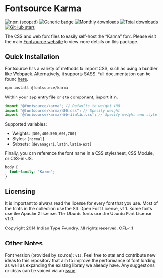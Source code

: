 # Fontsource Karma

[![npm (scoped)](https://img.shields.io/npm/v/@fontsource/karma?color=brightgreen)](https://www.npmjs.com/package/@fontsource/karma) [![Generic badge](https://img.shields.io/badge/fontsource-passing-brightgreen)](https://github.com/fontsource/fontsource) [![Monthly downloads](https://badgen.net/npm/dm/@fontsource/karma)](https://github.com/fontsource/fontsource) [![Total downloads](https://badgen.net/npm/dt/@fontsource/karma)](https://github.com/fontsource/fontsource) [![GitHub stars](https://img.shields.io/github/stars/fontsource/fontsource.svg?style=social&label=Star)](https://github.com/fontsource/fontsource/stargazers)

The CSS and web font files to easily self-host the “Karma” font. Please visit the main [Fontsource website](https://fontsource.org/fonts/karma) to view more details on this package.

## Quick Installation

Fontsource has a variety of methods to import CSS, such as using a bundler like Webpack. Alternatively, it supports SASS. Full documentation can be found [here](https://fontsource.org/docs/getting-started/introduction).

```javascript
npm install @fontsource/karma
```

Within your app entry file or site component, import it in.

```javascript
import "@fontsource/karma"; // Defaults to weight 400
import "@fontsource/karma/400.css"; // Specify weight
import "@fontsource/karma/400-italic.css"; // Specify weight and style

```

Supported variables:
- Weights: `[300,400,500,600,700]`
- Styles: `[normal]`
- Subsets: `[devanagari,latin,latin-ext]`

Finally, you can reference the font name in a CSS stylesheet, CSS Module, or CSS-in-JS.

```css
body {
  font-family: "Karma";
}
```

## Licensing
It is important to always read the license for every font that you use.
Most of the fonts in the collection use the SIL Open Font License, v1.1. Some fonts use the Apache 2 license. The Ubuntu fonts use the Ubuntu Font License v1.0.

Copyright 2014 Indian Type Foundry. All rights reserved.
[OFL-1.1](http://scripts.sil.org/OFL)

## Other Notes
Font version (provided by source): `v16`.
Feel free to star and contribute new ideas to this repository that aim to improve the performance of font loading, as well as expanding the existing library we already have. Any suggestions or ideas can be voiced via an [issue](https://github.com/fontsource/fontsource/issues).
